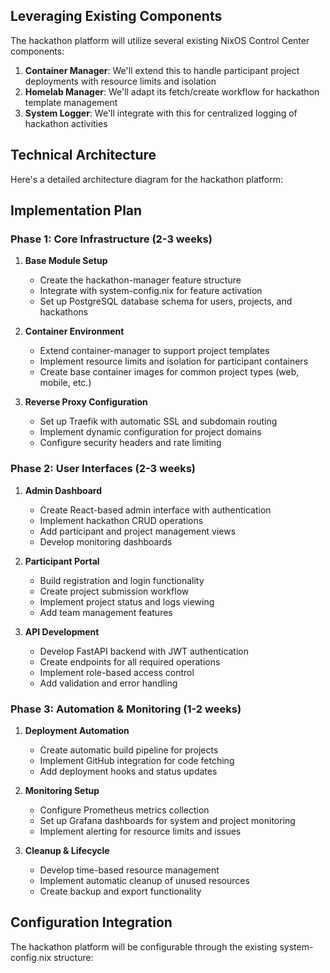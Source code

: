 ## Leveraging Existing Components

The hackathon platform will utilize several existing NixOS Control Center components:

1. __Container Manager__: We'll extend this to handle participant project deployments with resource limits and isolation
2. __Homelab Manager__: We'll adapt its fetch/create workflow for hackathon template management
3. __System Logger__: We'll integrate with this for centralized logging of hackathon activities

## Technical Architecture

Here's a detailed architecture diagram for the hackathon platform:

## Implementation Plan

### Phase 1: Core Infrastructure (2-3 weeks)

1. __Base Module Setup__

   - Create the hackathon-manager feature structure
   - Integrate with system-config.nix for feature activation
   - Set up PostgreSQL database schema for users, projects, and hackathons

2. __Container Environment__

   - Extend container-manager to support project templates
   - Implement resource limits and isolation for participant containers
   - Create base container images for common project types (web, mobile, etc.)

3. __Reverse Proxy Configuration__

   - Set up Traefik with automatic SSL and subdomain routing
   - Implement dynamic configuration for project domains
   - Configure security headers and rate limiting

### Phase 2: User Interfaces (2-3 weeks)

1. __Admin Dashboard__

   - Create React-based admin interface with authentication
   - Implement hackathon CRUD operations
   - Add participant and project management views
   - Develop monitoring dashboards

2. __Participant Portal__

   - Build registration and login functionality
   - Create project submission workflow
   - Implement project status and logs viewing
   - Add team management features

3. __API Development__

   - Develop FastAPI backend with JWT authentication
   - Create endpoints for all required operations
   - Implement role-based access control
   - Add validation and error handling

### Phase 3: Automation & Monitoring (1-2 weeks)

1. __Deployment Automation__

   - Create automatic build pipeline for projects
   - Implement GitHub integration for code fetching
   - Add deployment hooks and status updates

2. __Monitoring Setup__

   - Configure Prometheus metrics collection
   - Set up Grafana dashboards for system and project monitoring
   - Implement alerting for resource limits and issues

3. __Cleanup & Lifecycle__

   - Develop time-based resource management
   - Implement automatic cleanup of unused resources
   - Create backup and export functionality

## Configuration Integration

The hackathon platform will be configurable through the existing system-config.nix structure: 